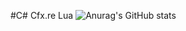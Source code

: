 #C# Cfx.re Lua
![Anurag's GitHub stats](https://github-readme-stats.vercel.app/api?username=ledepede1&show_icons=true&bg_color=00000000)
